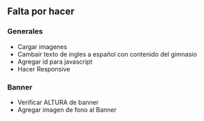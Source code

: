 ## Falta por hacer

### Generales
- Cargar imagenes
- Cambair texto de ingles a español con contenido del gimnasio
- Agregar id para javascript
- Hacer Responsive

### Banner
- Verificar ALTURA de banner
- Agregar imagen de fono al Banner
